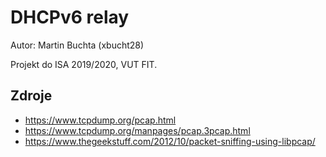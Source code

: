 DHCPv6 relay
============

Autor: Martin Buchta (xbucht28) 

Projekt do ISA 2019/2020, VUT FIT.


Zdroje
------

- https://www.tcpdump.org/pcap.html
- https://www.tcpdump.org/manpages/pcap.3pcap.html
- https://www.thegeekstuff.com/2012/10/packet-sniffing-using-libpcap/

